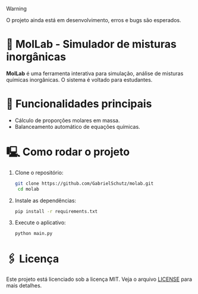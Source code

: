 > [!WARNING]
> O projeto ainda está em desenvolvimento, erros e bugs são esperados.

# 🧪 MolLab - Simulador de misturas inorgânicas
**MolLab** é uma ferramenta interativa para simulação, análise de misturas químicas inorgânicas. O sistema é voltado para estudantes.

# 🚀 Funcionalidades principais 
- Cálculo de proporções molares em massa.
- Balanceamento automático de equações químicas.

# 🖳 Como rodar o projeto

1. Clone o repositório:
   ```bash
   git clone https://github.com/GabrielSchutz/molab.git
    cd molab
    ```

2. Instale as dependências:
    ```bash
    pip install -r requirements.txt
    ```

3. Execute o aplicativo:
    ```bash 
    python main.py
    ```

# 🖇 Licença
Este projeto está licenciado sob a licença MIT. Veja o arquivo [LICENSE](LICENSE) para mais detalhes.
